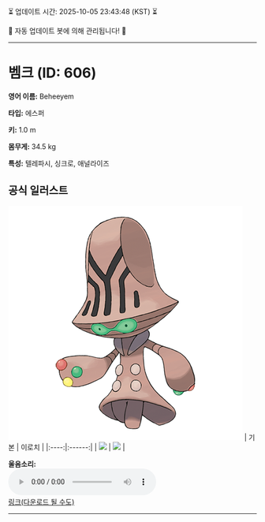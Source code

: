 
⏳ 업데이트 시간: 2025-10-05 23:43:48 (KST) ⏳

🤖 자동 업데이트 봇에 의해 관리됩니다! 🤖

---

# 벰크 (ID: 606)
**영어 이름:** Beheeyem

**타입:** 에스퍼

**키:** 1.0 m

**몸무게:** 34.5 kg

**특성:** 텔레파시, 싱크로, 애널라이즈

## 공식 일러스트
![](https://raw.githubusercontent.com/PokeAPI/sprites/master/sprites/pokemon/other/official-artwork/606.png)
| 기본 | 이로치 |
|:----:|:------:|
| <img src="http://play.pokemonshowdown.com/sprites/ani/beheeyem.gif" width="200"> | <img src="http://play.pokemonshowdown.com/sprites/ani-shiny/beheeyem.gif" width="200"> |

**울음소리:**<br><audio controls src="https://raw.githubusercontent.com/PokeAPI/cries/main/cries/pokemon/latest/606.ogg"></audio><br> [링크(다운로드 될 수도)](https://raw.githubusercontent.com/PokeAPI/cries/main/cries/pokemon/latest/606.ogg)


---
